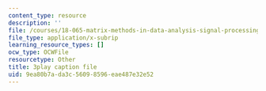 ```yaml
---
content_type: resource
description: ''
file: /courses/18-065-matrix-methods-in-data-analysis-signal-processing-and-machine-learning-spring-2018/9ea80b7ada3c56098596eae487e32e52_k095NdrHxY4.vtt
file_type: application/x-subrip
learning_resource_types: []
ocw_type: OCWFile
resourcetype: Other
title: 3play caption file
uid: 9ea80b7a-da3c-5609-8596-eae487e32e52
---
```

